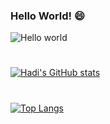 ### Hello World! 😄

<!--
**abdulhadiayaz/abdulhadiayaz** is a ✨ _special_ ✨ repository because its `README.md` (this file) appears on your GitHub profile.

Here are some ideas to get you started:

- 🔭 I’m currently working on ...
- 🌱 I’m currently learning ...
- 👯 I’m looking to collaborate on ...
- 🤔 I’m looking for help with ...
- 💬 Ask me about ...
- 📫 How to reach me: ...
- 😄 Pronouns: ...
- ⚡ Fun fact: ...
-->
<img src="https://raw.githubusercontent.com/sagar-viradiya/sagar-viradiya/master/resources/banner.png" alt="Hello world">

#
[![Hadi's GitHub stats](https://github-readme-stats.vercel.app/api?username=abdulhadiayaz&count_private=true&show_icons=true&theme=transparent)](https://github.com/abdulhadiayaz/github-readme-stats)

#
[![Top Langs](https://github-readme-stats.vercel.app/api/top-langs/?username=abdulhadiayaz)](https://github.com/anuraghazra/github-readme-stats)